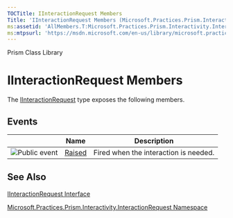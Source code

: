 ```yaml
---
TOCTitle: IInteractionRequest Members
Title: 'IInteractionRequest Members (Microsoft.Practices.Prism.Interactivity.InteractionRequest)'
ms:assetid: 'AllMembers.T:Microsoft.Practices.Prism.Interactivity.InteractionRequest.IInteractionRequest'
ms:mtpsurl: 'https://msdn.microsoft.com/en-us/library/microsoft.practices.prism.interactivity.interactionrequest.iinteractionrequest_members(v=pandp.50)'
---
```


Prism Class Library

IInteractionRequest Members
===========================

The [IInteractionRequest](https://msdn.microsoft.com/library/microsoft.practices.prism.interactivity.interactionrequest.iinteractionrequest) type exposes the following members.

Events
------

<span id="eventTableToggle"></span>
<table>

<thead>
<tr class="header">
<th> </th>
<th>Name</th>
<th>Description</th>
</tr>
</thead>
<tbody>
<tr class="odd">
<td><img src="https://msdn.microsoft.com/en-us/Gg430782.pubevent(en-us,PandP.50).gif" title="Public event" /></td>
<td><a href="https://msdn.microsoft.com/library/microsoft.practices.prism.interactivity.interactionrequest.iinteractionrequest.raised">Raised</a></td>
<td><div class="summary">
Fired when the interaction is needed.
</div></td>
</tr>
</tbody>
</table>

See Also
--------


[IInteractionRequest Interface](https://msdn.microsoft.com/library/microsoft.practices.prism.interactivity.interactionrequest.iinteractionrequest)

[Microsoft.Practices.Prism.Interactivity.InteractionRequest Namespace](https://msdn.microsoft.com/library/microsoft.practices.prism.interactivity.interactionrequest)
